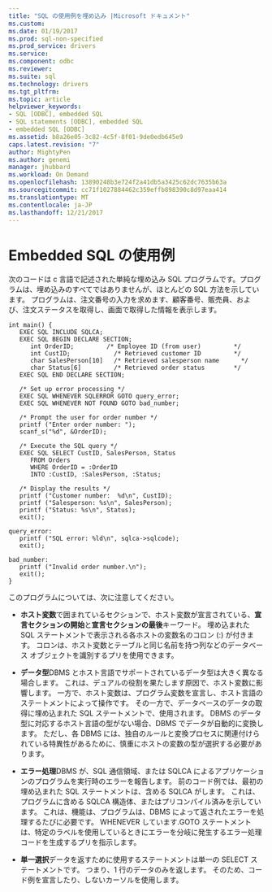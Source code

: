 ```yaml
---
title: "SQL の使用例を埋め込み |Microsoft ドキュメント"
ms.custom: 
ms.date: 01/19/2017
ms.prod: sql-non-specified
ms.prod_service: drivers
ms.service: 
ms.component: odbc
ms.reviewer: 
ms.suite: sql
ms.technology: drivers
ms.tgt_pltfrm: 
ms.topic: article
helpviewer_keywords:
- SQL [ODBC], embedded SQL
- SQL statements [ODBC], embedded SQL
- embedded SQL [ODBC]
ms.assetid: b8a26e05-3c82-4c5f-8f01-9de0edb645e9
caps.latest.revision: "7"
author: MightyPen
ms.author: genemi
manager: jhubbard
ms.workload: On Demand
ms.openlocfilehash: 13890248b3e724f2a41db5a3425c62dc7635b63a
ms.sourcegitcommit: cc71f1027884462c359effb898390c8d97eaa414
ms.translationtype: MT
ms.contentlocale: ja-JP
ms.lasthandoff: 12/21/2017
---
```

# <a name="embedded-sql-example"></a>Embedded SQL の使用例
次のコードは c 言語で記述された単純な埋め込み SQL プログラムです。プログラムは、埋め込みのすべてではありませんが、ほとんどの SQL 方法を示しています。 プログラムは、注文番号の入力を求めます、顧客番号、販売員、および、注文ステータスを取得し、画面で取得した情報を表示します。  
  
```  
int main() {  
   EXEC SQL INCLUDE SQLCA;  
   EXEC SQL BEGIN DECLARE SECTION;  
      int OrderID;         /* Employee ID (from user)         */  
      int CustID;            /* Retrieved customer ID         */  
      char SalesPerson[10]   /* Retrieved salesperson name      */  
      char Status[6]         /* Retrieved order status        */  
   EXEC SQL END DECLARE SECTION;  
  
   /* Set up error processing */  
   EXEC SQL WHENEVER SQLERROR GOTO query_error;  
   EXEC SQL WHENEVER NOT FOUND GOTO bad_number;  
  
   /* Prompt the user for order number */  
   printf ("Enter order number: ");  
   scanf_s("%d", &OrderID);  
  
   /* Execute the SQL query */  
   EXEC SQL SELECT CustID, SalesPerson, Status  
      FROM Orders  
      WHERE OrderID = :OrderID  
      INTO :CustID, :SalesPerson, :Status;  
  
   /* Display the results */  
   printf ("Customer number:  %d\n", CustID);  
   printf ("Salesperson: %s\n", SalesPerson);  
   printf ("Status: %s\n", Status);  
   exit();  
  
query_error:  
   printf ("SQL error: %ld\n", sqlca->sqlcode);  
   exit();  
  
bad_number:  
   printf ("Invalid order number.\n");  
   exit();  
}  
```  
  
 このプログラムについては、次に注意してください。  
  
-   **ホスト変数**で囲まれているセクションで、ホスト変数が宣言されている、**宣言セクションの開始**と**宣言セクションの最後**キーワード。 埋め込まれた SQL ステートメントで表示される各ホストの変数名のコロン (:) が付きます。 コロンは、ホスト変数とテーブルと同じ名前を持つ列などのデータベース オブジェクトを識別するプリを使用できます。  
  
-   **データ型**DBMS とホスト言語でサポートされているデータ型は大きく異なる場合します。 これは、デュアルの役割を果たします原因で、ホスト変数に影響します。 一方で、ホスト変数は、プログラム変数を宣言し、ホスト言語のステートメントによって操作です。 その一方で、データベースのデータの取得に埋め込まれた SQL ステートメントで、使用されます。 DBMS のデータ型に対応するホスト言語の型がない場合、DBMS でデータが自動的に変換します。 ただし、各 DBMS には、独自のルールと変換プロセスに関連付けられている特異性があるために、慎重にホストの変数の型が選択する必要があります。  
  
-   **エラー処理**DBMS が、SQL 通信領域、または SQLCA によるアプリケーションのプログラムを実行時のエラーを報告します。 前のコード例では、最初の埋め込まれた SQL ステートメントは、含める SQLCA がします。 これは、プログラムに含める SQLCA 構造体、またはプリコンパイル済みを示しています。 これは、機能は、プログラムは、DBMS によって返されたエラーを処理するたびに必要です。 WHENEVER しています.GOTO ステートメントは、特定のラベルを使用しているときにエラーを分岐に発生するエラー処理コードを生成するプリを指示します。  
  
-   **単一選択**データを返すために使用するステートメントは単一の SELECT ステートメントです。 つまり、1 行のデータのみを返します。 そのため、コード例を宣言したり、しないカーソルを使用します。
